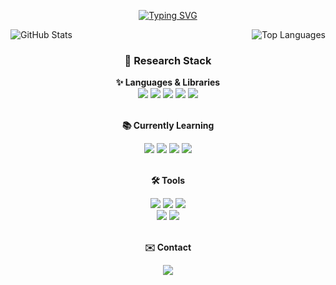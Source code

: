 <!--
## Hi there 👋
-->


<p align="center">
  <a href="https://git.io/typing-svg">
    <img src="https://readme-typing-svg.demolab.com/?lines=Ex+nihilo+nihil+fit.;Work+like+hell!" alt="Typing SVG">
  </a>
</p>


<a href="https://github.com/anuraghazra/github-readme-stats">
  <img align="left"
       src="https://github-readme-stats.vercel.app/api?username=StoicJHS&count_private=true&theme=shadow_red"
       alt="GitHub Stats">
</a>

<a href="https://github.com/anuraghazra/github-readme-stats">
  <img align="right"
       src="https://github-readme-stats.vercel.app/api/top-langs/?username=StoicJHS&layout=donut"
       alt="Top Languages">
</a>

<br clear="both">












<h3 align="center"> 💫 Research Stack </h3>

<div align="center">
  <!-- Languages & Libraries -->
  <b> ✨ Languages & Libraries </b><br/>
  
  <img src="https://img.shields.io/badge/fortran-734F96.svg?style=for-the-badge&logo=fortran&logoColor=white"> 
  
  <img src="https://img.shields.io/badge/python-3776AB.svg?style=for-the-badge&logo=python&logoColor=white">
  <img src="https://img.shields.io/badge/pandas-150458.svg?style=for-the-badge&logo=pandas&logoColor=white">
  <img src="https://img.shields.io/badge/numpy-013243.svg?style=for-the-badge&logo=numpy&logoColor=white">
  <img src="https://img.shields.io/badge/matplotlib-11557C.svg?style=for-the-badge&logo=matplotlib&logoColor=white">
  <br/><br/>

  <!-- Currently Learning -->
  <b> 📚 Currently Learning </b><br/>
  
  <img src="https://img.shields.io/badge/C++-00599C.svg?style=for-the-badge&logo=cplusplus&logoColor=white">
  <img src="https://img.shields.io/badge/rust-000000.svg?style=for-the-badge&logo=rust&logoColor=white">
  <img src="https://img.shields.io/badge/R-276DC3.svg?style=for-the-badge&logo=r&logoColor=white">
  <img src="https://img.shields.io/badge/SQL-1F6FEB.svg?style=for-the-badge">
  <br/><br/>

  <!-- Tools -->
  <b> 🛠️ Tools  </b><br/>
  
  <img src="https://img.shields.io/badge/git-F05032.svg?style=for-the-badge&logo=git&logoColor=white">
  <img src="https://img.shields.io/badge/github-181717.svg?style=for-the-badge&logo=github&logoColor=white">
  <img src="https://img.shields.io/badge/notion-000000.svg?style=for-the-badge&logo=notion&logoColor=white"> <br/>

  <img src="https://img.shields.io/badge/VS%20Code-007ACC.svg?style=for-the-badge&logo=visualstudiocode&logoColor=white">
  <img src="https://img.shields.io/badge/jupyter-F37626.svg?style=for-the-badge&logo=jupyter&logoColor=white">
  <br/><br/>

  <!-- Contact -->
  <b> ✉️ Contact  </b><br/>
  
  <a href="mailto:yh.nam.stoic@gmail.com">
    <img src="https://img.shields.io/badge/email-yh.nam.stoic%40gmail.com-4285F4?style=flat&logo=gmail&logoColor=white">
  </a>
</div>



<!--
**StoicJHS/StoicJHS** is a ✨ _special_ ✨ repository because its `README.md` (this file) appears on your GitHub profile.

Here are some ideas to get you started:

- 🔭 I’m currently working on ...
- 🌱 I’m currently learning ...
- 👯 I’m looking to collaborate on ...
- 🤔 I’m looking for help with ...
- 💬 Ask me about ...
- 📫 How to reach me: ...
- 😄 Pronouns: ...
- ⚡ Fun fact: ...
-->
